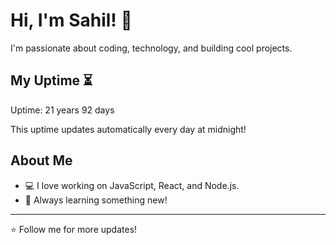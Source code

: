 # Hi, I'm Sahil! 👋

I'm passionate about coding, technology, and building cool projects.

## My Uptime ⏳
Uptime: 21 years 92 days

This uptime updates automatically every day at midnight!

## About Me
- 💻 I love working on JavaScript, React, and Node.js.
- 🎯 Always learning something new!

---

⭐️ Follow me for more updates!
